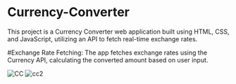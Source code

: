 # Currency-Converter

This project is a Currency Converter web application built using HTML, CSS, and JavaScript, utilizing an API to fetch real-time exchange rates.

#Exchange Rate Fetching:
The app fetches exchange rates using the Currency API, calculating the converted amount based on user input.


![CC](https://github.com/user-attachments/assets/52f4ab02-d910-4049-b698-48b1ddbf122e)
![cc2](https://github.com/user-attachments/assets/fcdaa31e-fc6a-4e40-b33c-335800234bf1)


